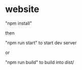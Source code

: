 # website

"npm install"

then

"npm run start" to start dev server

or

"npm run build" to build into dist/
